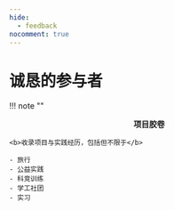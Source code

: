 ```yaml
---
hide:
  - feedback
nocomment: true
---
```


# 诚恳的参与者

!!! note ""
    <center><b>项目胶卷</b></center>
    
    <b>收录项目与实践经历，包括但不限于</b>
    
    - 旅行
    - 公益实践
    - 科竞训练
    - 学工社团
    - 实习